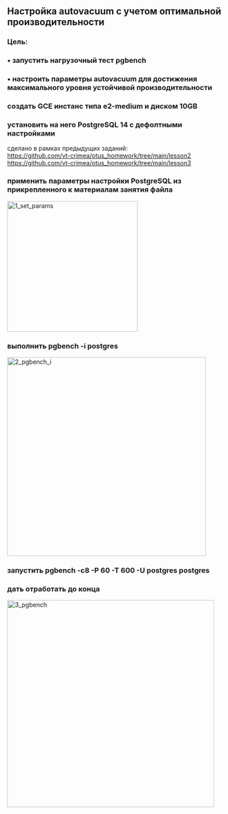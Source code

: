 ## Настройка autovacuum с учетом оптимальной производительности
### Цель:
### • запустить нагрузочный тест pgbench
### • настроить параметры autovacuum для достижения максимального уровня устойчивой производительности

### создать GCE инстанс типа e2-medium и диском 10GB
### установить на него PostgreSQL 14 с дефолтными настройками

сделано в рамках предыдущих заданий:</br>
https://github.com/vt-crimea/otus_homework/tree/main/lesson2</br>
https://github.com/vt-crimea/otus_homework/tree/main/lesson3</br>

### применить параметры настройки PostgreSQL из прикрепленного к материалам занятия файла
<img width="302" alt="1_set_params" src="https://user-images.githubusercontent.com/44090170/224489109-e9c6839d-0aee-4174-a6ff-8d99ddfa8581.png">

### выполнить pgbench -i postgres
<img width="460" alt="2_pgbench_i" src="https://user-images.githubusercontent.com/44090170/224489270-1f59b7a9-4619-4e04-b050-6a6728db9995.png">

### запустить pgbench -c8 -P 60 -T 600 -U postgres postgres
### дать отработать до конца
<img width="479" alt="3_pgbench" src="https://user-images.githubusercontent.com/44090170/224489910-55dc1659-1b1c-404d-bb37-a8dddf6ff5b0.png">

